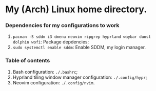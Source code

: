 # My (Arch) Linux home directory.

### Dependencies for my configurations to work
1. `pacman -S sddm i3 dmenu neovim ripgrep hyprland waybar dunst dolphin wofi`: Package depdencies;
2. `sudo systemctl enable sddm`: Enable SDDM, my login manager.

### Table of contents
1. Bash configuration: `./.bashrc`;
2. Hyprland tiling window manager configuration: `./.config/hypr`;
3. Neovim configuration: `./.config/nvim`.
